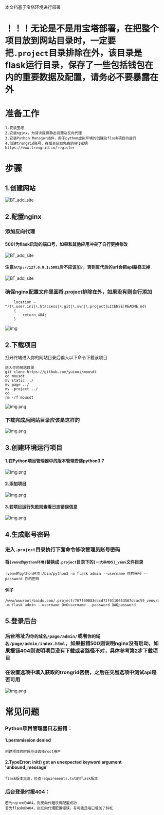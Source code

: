 本文档基于宝塔环境进行部署

# ！！！无论是不是用宝塔部署，在把整个项目放到网站目录时，一定要把`.project`目录排除在外，该目录是flask运行目录，保存了一些包括钱包在内的重要数据及配置，请务必不要暴露在外

# 准备工作
    1.安装宝塔
    2.安装nginx，为请求提供静态资源及反向代理
    3.安装Python Manager插件，用于python虚拟环境的创建及flask项目的运行
    4.创建trongrid账号，在后台获取免费的API密钥 https://www.trongrid.io/register


# 步骤
## 1.创建网站
![BT_add_site](img/BT_add_site.png)
## 2.配置nginx
### 添加反向代理
#### 5001为flask启动的端口号，如果和其他应用冲突了自行更换修改
![BT_add_site](img/BT_add_reverse_proxy.png)
#### 注意`http://127.0.0.1:5001`后不应该加`/`，否则反代后的url会把api路径去掉
![BT_add_site](img/BT_add_reverse_proxy_config.png)


### 确保nginx配置文件里面将.project排除在外，如果没有则自行添加
```angular2html
    location ~ ^/(\.user.ini|\.htaccess|\.git|\.svn|\.project|LICENSE|README.md)
    {
        return 404;
    }
```
![img](img/BT_nginx_exclude_config.png)

## 2.下载项目
打开终端进入你的网站目录后输入以下命令下载该项目
```
进入你的网站目录
git clone https://github.com/yuimoi/mousdt
cd mousdt
mv static ../
mv page ../
mv .project ../
cd ..
rm -rf mousdt
```
![img.png](img/download_project_cli.png)

### 下载完成后网站目录应该是这样的
![img.png](img/BT_website_dir_final_result.png)

## 3.创建环境运行项目
#### 1.在Python项目管理器中的版本管理安装python3.7
![img.png](img/BT_Python_Manager_position.png)
#### 2.添加项目
![img.png](img/BT_PM2_setting.png)
#### 3.若项目运行失败则查看日志错误信息
![img.png](img/BT_PM2_status.png)

## 4.生成账号密码
### 进入`.project`目录执行下面命令修改管理员账号密码
#### 将`[venv的python环境]`替换成`.project`目录下的`[一大串MD5]_venv`文件目录
```angular2html
[venv的python环境]/bin/python3 -m flask admin --username 你的账号 --password 你的密码
```
#### 例子
```angular2html
/www/wwwroot/baidu.com/.project/767f69883dccd72f0110653567dcac59_venv/bin/bin/python3 -m flask admin --username OvOusername --password QAQpassword
```

## 5.登录后台
### 后台地址为`你的域名/page/admin/`或者`你的域名/page/admin/index.html`，如果报错500则说明nginx没有启动，如果报错404则说明项目没有下载或者路径不对，具体参考第2步下载项目

### 在设置选项中填入获取的trongrid密钥，之后在交易选项中测试api是否可用
![img.png](img/admin_setting.png)

# 常见问题
### Python项目管理器日志报错：
#### 1.permmission denied 
    创建项目的时候应该选择root用户
#### 2.TypeError: __init__() got an unexpected keyword argument 'unbound_message'
    flask版本太高，检查requirements.txt的flask版本

### 后台登录时报404：
    若为nginx的404，则反向代理没有配置成功
    若为flask的404，则反向代理配置错误，有可能是端口后加了斜杠
    

